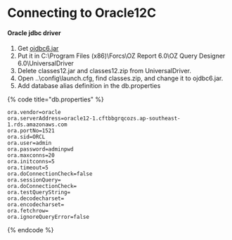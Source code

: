 # Connecting to Oracle12C

#### Oracle jdbc driver

1. Get [ojdbc6.jar](https://drive.google.com/file/d/1tVKCshDjUjjrRNc0iOD7rCsNuKs0746W/view?usp=sharing)
2. Put it in C:\Program Files (x86)\Forcs\OZ Report 6.0\OZ Query Designer 6.0\UniversalDriver
3. Delete classes12.jar and classes12.zip from UniversalDriver.
4. Open ..\config\launch.cfg, find classes.zip, and change it to ojdbc6.jar.
5. Add database alias definition in the db.properties

{% code title="db.properties" %}
```
ora.vendor=oracle
ora.serverAddress=oracle12-1.cftbbgrqcozs.ap-southeast-1.rds.amazonaws.com
ora.portNo=1521
ora.sid=ORCL
ora.user=admin
ora.password=adminpwd
ora.maxconns=20
ora.initconns=5
ora.timeout=5
ora.doConnectionCheck=false
ora.sessionQuery=
ora.doConnectionCheck=
ora.testQueryString=
ora.decodecharset=
ora.encodecharset=
ora.fetchrow=
ora.ignoreQueryError=false
```
{% endcode %}
